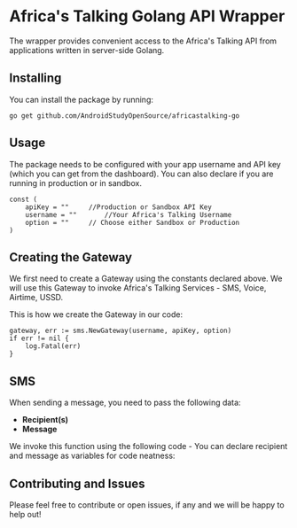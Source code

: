 # Africa's Talking Golang API Wrapper
The wrapper provides convenient access to the Africa's Talking API from applications written in server-side Golang.

## Installing
You can install the package by running:

```
go get github.com/AndroidStudyOpenSource/africastalking-go
```

## Usage
The package needs to be configured with your app username and API key (which you can get from the dashboard). You can also declare if you are running in production or in sandbox.

```
const (
	apiKey = ""		//Production or Sandbox API Key
	username = ""	    //Your Africa's Talking Username
	option = ""		// Choose either Sandbox or Production
)
```

## Creating the Gateway
We first need to create a Gateway using the constants declared above. We will use this Gateway to invoke Africa's Talking Services - SMS, Voice, Airtime, USSD.

This is how we create the Gateway in our code:

```
gateway, err := sms.NewGateway(username, apiKey, option)
if err != nil {
	log.Fatal(err)
}
```

## SMS 
When sending a message, you need to pass the following data:
* **Recipient(s)** 
* **Message** 

We invoke this function using the following code -  You can declare recipient and message as variables for code neatness:



## Contributing and Issues

Please feel free to contribute or open issues, if any and we will be happy to help out!


